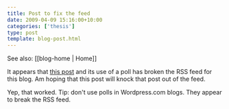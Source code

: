 ```yaml
---
title: Post to fix the feed
date: 2009-04-09 15:16:00+10:00
categories: ['thesis']
type: post
template: blog-post.html
---
```


See also: [[blog-home | Home]]

It appears that [this post](/blog2/2009/04/06/birnbaums-fad-cycle-in-higher-education/) and its use of a poll has broken the RSS feed for this blog. Am hoping that this post will knock that post out of the feed.

Yep, that worked. Tip: don't use polls in Wordpress.com blogs. They appear to break the RSS feed.